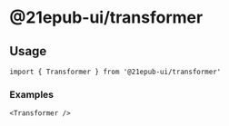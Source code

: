 # @21epub-ui/transformer

## Usage

```tsx
import { Transformer } from '@21epub-ui/transformer'
```

### Examples

```tsx
<Transformer />
```
